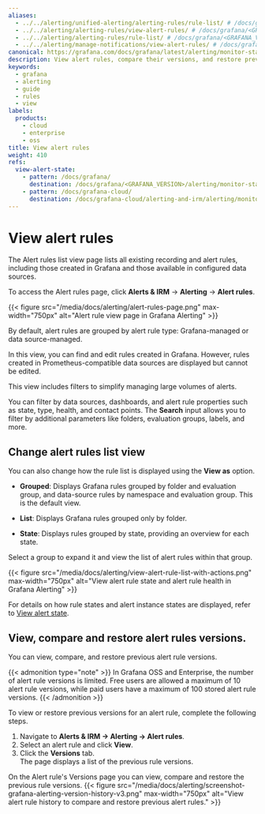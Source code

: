 ```yaml
---
aliases:
  - ../../alerting/unified-alerting/alerting-rules/rule-list/ # /docs/grafana/<GRAFANA_VERSION>/alerting/unified-alerting/alerting-rules/rule-list
  - ../../alerting/alerting-rules/view-alert-rules/ # /docs/grafana/<GRAFANA_VERSION>/alerting/alerting-rules/view-alert-rules
  - ../../alerting/alerting-rules/rule-list/ # /docs/grafana/<GRAFANA_VERSION>/alerting/alerting-rules/rule-list
  - ../../alerting/manage-notifications/view-alert-rules/ # /docs/grafana/<GRAFANA_VERSION>/alerting/manage-notifications/view-alert-rules/
canonical: https://grafana.com/docs/grafana/latest/alerting/monitor-status/view-alert-rules/
description: View alert rules, compare their versions, and restore previous alert rules.
keywords:
  - grafana
  - alerting
  - guide
  - rules
  - view
labels:
  products:
    - cloud
    - enterprise
    - oss
title: View alert rules
weight: 410
refs:
  view-alert-state:
    - pattern: /docs/grafana/
      destination: /docs/grafana/<GRAFANA_VERSION>/alerting/monitor-status/view-alert-state/
    - pattern: /docs/grafana-cloud/
      destination: /docs/grafana-cloud/alerting-and-irm/alerting/monitor-status/view-alert-state/
---
```


# View alert rules

The Alert rules list view page lists all existing recording and alert rules, including those created in Grafana and those available in configured data sources.

To access the Alert rules page, click **Alerts & IRM** -> **Alerting** -> **Alert rules**.

{{< figure src="/media/docs/alerting/alert-rules-page.png" max-width="750px" alt="Alert rule view page in Grafana Alerting" >}}

By default, alert rules are grouped by alert rule type: Grafana-managed or data source-managed.

In this view, you can find and edit rules created in Grafana. However, rules created in Prometheus-compatible data sources are displayed but cannot be edited.

This view includes filters to simplify managing large volumes of alerts.

You can filter by data sources, dashboards, and alert rule properties such as state, type, health, and contact points. The **Search** input allows you to filter by additional parameters like folders, evaluation groups, labels, and more.

## Change alert rules list view

You can also change how the rule list is displayed using the **View as** option.

- **Grouped**: Displays Grafana rules grouped by folder and evaluation group, and data-source rules by namespace and evaluation group. This is the default view.

- **List**: Displays Grafana rules grouped only by folder.

- **State**: Displays rules grouped by state, providing an overview for each state.

Select a group to expand it and view the list of alert rules within that group.

{{< figure src="/media/docs/alerting/view-alert-rule-list-with-actions.png" max-width="750px" alt="View alert rule state and alert rule health in Grafana Alerting" >}}

For details on how rule states and alert instance states are displayed, refer to [View alert state](ref:view-alert-state).

## View, compare and restore alert rules versions.

You can view, compare, and restore previous alert rule versions.

{{< admonition type="note" >}}
In Grafana OSS and Enterprise, the number of alert rule versions is limited. Free users are allowed a maximum of 10 alert rule versions, while paid users have a maximum of 100 stored alert rule versions.
{{< /admonition >}}

To view or restore previous versions for an alert rule, complete the following steps.

1. Navigate to **Alerts & IRM -> Alerting -> Alert rules**.
1. Select an alert rule and click **View**.
1. Click the **Versions** tab.  
   The page displays a list of the previous rule versions.

On the Alert rule's Versions page you can view, compare and restore the previous rule versions.
{{< figure src="/media/docs/alerting/screenshot-grafana-alerting-version-history-v3.png" max-width="750px" alt="View alert rule history to compare and restore previous alert rules." >}}

